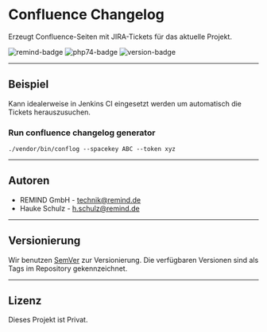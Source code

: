 # Confluence Changelog

Erzeugt Confluence-Seiten mit JIRA-Tickets für das aktuelle Projekt.

![remind-badge](https://img.shields.io/badge/author-REMIND-black.svg?style=flat-square)
![php74-badge](https://img.shields.io/badge/PHP-7.2-yellow.svg?style=flat-square)
![version-badge](https://img.shields.io/badge/version-0.1.0-lightgrey.svg?style=flat-square)

--------------------------------------------------------------------------------

## Beispiel

Kann idealerweise in Jenkins CI eingesetzt werden um automatisch die Tickets herauszusuchen.

### Run confluence changelog generator

```shell
./vendor/bin/conflog --spacekey ABC --token xyz
```

--------------------------------------------------------------------------------

## Autoren
- REMIND GmbH - <technik@remind.de>
- Hauke Schulz - <h.schulz@remind.de>

--------------------------------------------------------------------------------

## Versionierung
Wir benutzen [SemVer](http://semver.org/) zur Versionierung.
Die verfügbaren Versionen sind als Tags im Repository gekennzeichnet.

--------------------------------------------------------------------------------

## Lizenz
Dieses Projekt ist Privat.
